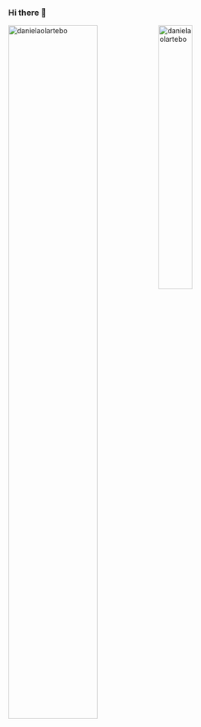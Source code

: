 ### Hi there 👋

<!--
**danielaolartebo/danielaolartebo** is a ✨ _special_ ✨ repository because its `README.md` (this file) appears on your GitHub profile.

Here are some ideas to get you started:

- 🔭 I’m currently working on ...
- 🌱 I’m currently learning ...
- 👯 I’m looking to collaborate on ...
- 🤔 I’m looking for help with ...
- 💬 Ask me about ...
- 📫 How to reach me: ...
- 😄 Pronouns: ...
- ⚡ Fun fact: ...
-->

<img align="left" src="https://github-readme-stats.vercel.app/api?username=danielaolartebo&show_icons=true&theme=react&include_all_commits=true&locale=en" alt="danielaolartebo" width="60%">

<img src="https://github-readme-stats.vercel.app/api/top-langs?username=danielaolartebo&show_icons=true&theme=react&include_all_commits=true&locale=en&layout=compact" alt="danielaolartebo" width="37%">

